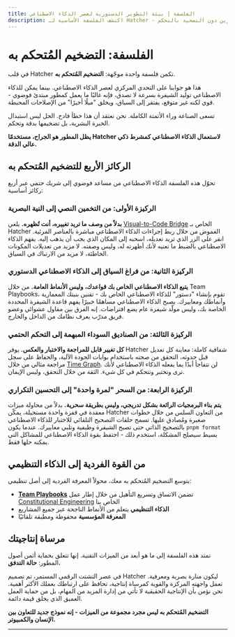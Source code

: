 ```yaml
---
title: الفلسفة | بيئة التطوير الدستورية لعصر الذكاء الاصطناعي
description: اكتشف الفلسفة الأساسية لـ Hatcher - التضخيم المُتحكم به. تعرّف على كيفية توفير بيئة التطوير الدستورية لدينا نظامًا مناعيًا لعصر الذكاء الاصطناعي، مع تضخيم خبرة المطورين دون التضحية بالتحكم.
---
```


# الفلسفة: التضخيم المُتحكم به

في قلب Hatcher تكمن فلسفة واحدة موجّهة: **التضخيم المُتحكم به**.

هذا هو جوابنا على التحدي المركزي لعصر الذكاء الاصطناعي. بينما يمكن للذكاء الاصطناعي توليد الشيفرة بسرعة لا تصدق، فإنه غالبًا ما يعمل كمطور مبتدئ فوضوي - قوي لكنه غير متوقع، يفتقر إلى السياق، ويخلق "ميلًا أخيرًا" من الإصلاحات المحبطة.

تسعى الصناعة وراء الأتمتة الكاملة. نحن نعتقد أن هذا خطأ فادح. الحل ليس استبدال الخبرة البشرية، بل تضخيمها بدقة وتحكم.

**يظل المطور هو الجراح، مستخدمًا Hatcher لاستعمال الذكاء الاصطناعي كمشرط ذكي عالي الدقة.**

## الركائز الأربع للتضخيم المُتحكم به

تحوّل هذه الفلسفة الذكاء الاصطناعي من مساعد فوضوي إلى شريك حتمي عبر أربع ركائز أساسية:

### الركيزة الأولى: من التخمين النصي إلى النية البصرية

**بدلاً من وصف ما تريد تغييره، أنت تُظهره.** يلغي [Visual-to-Code Bridge](/ar/visual-to-code) الخاص بـ Hatcher الغموض من خلال ربط إجراءات الذكاء الاصطناعي مباشرة بالعناصر المرئية. انقر على الزر الذي تريد تعديله، اسحبه إلى المكان الذي يجب أن يذهب إليه. يفهم الذكاء الاصطناعي بالضبط ما تعنيه لأنك أظهرته له، وليس وصفته. لا مزيد من تعديلات المكونات الخاطئة، لا مزيد من الارتباك في السياق.

### الركيزة الثانية: من فراغ السياق إلى الذكاء الاصطناعي الدستوري

**يتبع الذكاء الاصطناعي الخاص بك قواعدك، وليس الأنماط العامة.** من خلال Team Playbooks، تقوم بإنشاء "دستور" للذكاء الاصطناعي الخاص بك - تقنين بنيتك المعمارية وأنماطك ومعاييرك. يصبح الذكاء الاصطناعي مساهمًا خبيرًا يفهم قاعدة الشيفرة المحددة الخاصة بك، وليس مولّد شيفرة عام يضع افتراضات. إنه الفرق بين مقاول عشوائي وعضو فريق مدرّب يعرف نظامك من الداخل والخارج.

### الركيزة الثالثة: من الصناديق السوداء المبهمة إلى التحكم الحتمي

**كل تغيير قابل للمراجعة والاختبار والعكس.** يوفر Hatcher شفافية كاملة: معاينة كل تعديل قبل حدوثه، التحقق من صحته باستخدام بوابات الجودة الآلية، والحفاظ على سجل مراجعة مثالي من خلال [Time Graph](/ar/pillars-time-graph). لن تتفاجأ أبدًا بما يفعله الذكاء الاصطناعي لأنك ترى وتختبر وتتحكم في كل شيء. الثقة من خلال التحقق، وليس الإيمان.

### الركيزة الرابعة: من السحر "لمرة واحدة" إلى التحسين التكراري

**يتم بناء البرمجيات الرائعة بشكل تدريجي، وليس بطريقة سحرية.** بدلاً من محاولة ميزات معقدة في قفزة واحدة مستحيلة، يمكّن Hatcher من التعاون السلس من خلال خطوات صغيرة ومُصادق عليها. تسمح حلقات التصحيح التلقائي للاختبار للذكاء الاصطناعي بالتصحيح الذاتي حتى تصبح الشيفرة وظيفية وتلبي معاييرك. عندما يكون `pnpm format` بسيط سيصلح المشكلة، استخدم ذلك - احتفظ بقوة الذكاء الاصطناعي للمشاكل التي يمكنه حلها فقط.

## من القوة الفردية إلى الذكاء التنظيمي

يتوسع التضخيم المُتحكم به معك، محولاً المعرفة الفردية إلى أصل تنظيمي:

- **[Team Playbooks](/ar/playbooks-system)** تضمن الاتساق وتسريع التأهيل من خلال إطار عمل [Constitutional Engineering](/ar/constitutional-engineering) الخاص بنا
- **الذكاء التنظيمي** يتعلم من الأنماط الناجحة عبر جميع المشاريع
- **المعرفة المؤسسية** محفوظة ومطبقة تلقائيًا

## مرساة إنتاجيتك

تمتد هذه الفلسفة إلى ما هو أبعد من الميزات التقنية. إنها تتعلق بحماية أثمن أصول المطور: **حالة التدفق.**

في عصر التشتت الرقمي المستمر، تم تصميم Hatcher ليكون منارة بصرية ومعرفية. تعمل واجهته المركزة والقوية كمرساة إنتاجية، تحافظ على ارتباطك بعملك الأكثر أهمية. نحن نؤمن بأن الإنتاجية الحقيقية لا تأتي من إدارة المزيد من المهام، بل من حماية العمل العميق الذي يخلق قيمة دائمة.

**التضخيم المُتحكم به ليس مجرد مجموعة من الميزات - إنه نموذج جديد للتعاون بين الإنسان والكمبيوتر.**

---

<PhilosophyCTA />
